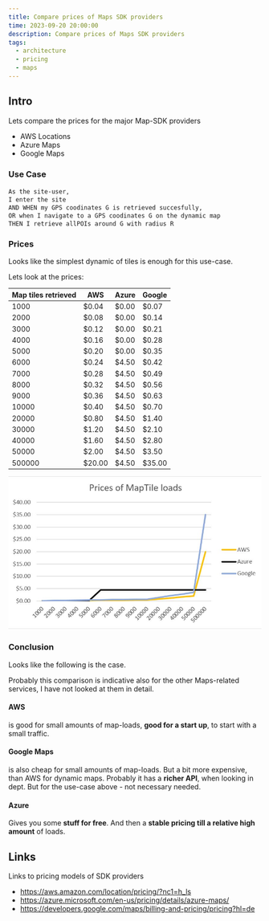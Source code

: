 ```yaml
---
title: Compare prices of Maps SDK providers
time: 2023-09-20 20:00:00
description: Compare prices of Maps SDK providers
tags:
  - architecture
  - pricing
  - maps
---
```



## Intro

Lets compare the prices for the major Map-SDK providers

- AWS Locations
- Azure Maps
- Google Maps

### Use Case

``` shell
As the site-user,
I enter the site
AND WHEN my GPS coodinates G is retrieved succesfully,
OR when I navigate to a GPS coodinates G on the dynamic map
THEN I retrieve allPOIs around G with radius R
```

### Prices

Looks like the simplest dynamic of tiles is enough for this use-case.

Lets look at the prices:

| Map tiles retrieved | AWS    |  Azure |  Google |
| ------------------- | ------ |  ----- |  ------ |
| 1000                | $0.04  |  $0.00 |  $0.07  |
| 2000                | $0.08  |  $0.00 |  $0.14  |
| 3000                | $0.12  |  $0.00 |  $0.21  |
| 4000                | $0.16  |  $0.00 |  $0.28  |
| 5000                | $0.20  |  $0.00 |  $0.35  |
| 6000                | $0.24  |  $4.50 |  $0.42  |
| 7000                | $0.28  |  $4.50 |  $0.49  |
| 8000                | $0.32  |  $4.50 |  $0.56  |
| 9000                | $0.36  |  $4.50 |  $0.63  |
| 10000               | $0.40  |  $4.50 |  $0.70  |
| 20000               | $0.80  |  $4.50 |  $1.40  |
| 30000               | $1.20  |  $4.50 |  $2.10  |
| 40000               | $1.60  |  $4.50 |  $2.80  |
| 50000               | $2.00  |  $4.50 |  $3.50  |
| 500000              | $20.00 |  $4.50 |  $35.00 |

![Vision](article0003/../article00004/diagram.jpg)

### Conclusion

Looks like the following is the case.

Probably this comparison is indicative also for the other Maps-related services, I have not looked at them in detail.

#### AWS

is good for small amounts of map-loads,
**good for a start up**, to start with a small traffic.

#### Google Maps

is also cheap for small amounts of map-loads.
But a bit more expensive, than AWS for dynamic maps.
Probably it has a **richer API**, when looking in dept.
But for the use-case above - not necessary needed.

#### Azure

Gives you some **stuff for free**.
And then a **stable pricing till a relative high amount** of loads.

## Links

Links to pricing models of SDK providers

- <https://aws.amazon.com/location/pricing/?nc1=h_ls>
- <https://azure.microsoft.com/en-us/pricing/details/azure-maps/>
- <https://developers.google.com/maps/billing-and-pricing/pricing?hl=de>

